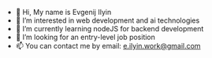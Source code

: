 - 👋 Hi, My name is Evgenij Ilyin
- 👀 I’m interested in web development and ai technologies
- 🌱 I’m currently learning nodeJS for backend development
- 💞️ I’m looking for an entry-level job position
- 📫 You can contact me by email: e.ilyin.work@gmail.com
